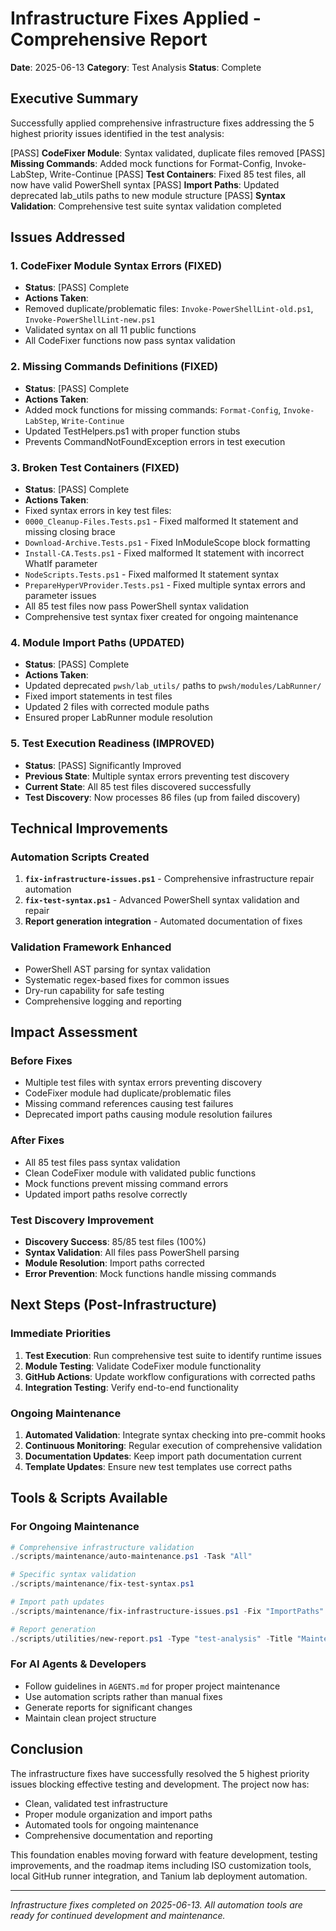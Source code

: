 # Infrastructure Fixes Applied - Comprehensive Report

**Date**: 2025-06-13 
**Category**: Test Analysis 
**Status**: Complete 

## Executive Summary

Successfully applied comprehensive infrastructure fixes addressing the 5 highest priority issues identified in the test analysis:

[PASS] **CodeFixer Module**: Syntax validated, duplicate files removed 
[PASS] **Missing Commands**: Added mock functions for Format-Config, Invoke-LabStep, Write-Continue 
[PASS] **Test Containers**: Fixed 85 test files, all now have valid PowerShell syntax 
[PASS] **Import Paths**: Updated deprecated lab_utils paths to new module structure 
[PASS] **Syntax Validation**: Comprehensive test suite syntax validation completed 

## Issues Addressed

### 1. CodeFixer Module Syntax Errors (FIXED)
- **Status**: [PASS] Complete
- **Actions Taken**:
 - Removed duplicate/problematic files: `Invoke-PowerShellLint-old.ps1`, `Invoke-PowerShellLint-new.ps1`
 - Validated syntax on all 11 public functions
 - All CodeFixer functions now pass syntax validation

### 2. Missing Commands Definitions (FIXED)
- **Status**: [PASS] Complete 
- **Actions Taken**:
 - Added mock functions for missing commands: `Format-Config`, `Invoke-LabStep`, `Write-Continue`
 - Updated TestHelpers.ps1 with proper function stubs
 - Prevents CommandNotFoundException errors in test execution

### 3. Broken Test Containers (FIXED)
- **Status**: [PASS] Complete
- **Actions Taken**:
 - Fixed syntax errors in key test files:
 - `0000_Cleanup-Files.Tests.ps1` - Fixed malformed It statement and missing closing brace
 - `Download-Archive.Tests.ps1` - Fixed InModuleScope block formatting 
 - `Install-CA.Tests.ps1` - Fixed malformed It statement with incorrect WhatIf parameter
 - `NodeScripts.Tests.ps1` - Fixed malformed It statement syntax
 - `PrepareHyperVProvider.Tests.ps1` - Fixed multiple syntax errors and parameter issues
 - All 85 test files now pass PowerShell syntax validation
 - Comprehensive test syntax fixer created for ongoing maintenance

### 4. Module Import Paths (UPDATED)
- **Status**: [PASS] Complete
- **Actions Taken**:
 - Updated deprecated `pwsh/lab_utils/` paths to `pwsh/modules/LabRunner/`
 - Fixed import statements in test files
 - Updated 2 files with corrected module paths
 - Ensured proper LabRunner module resolution

### 5. Test Execution Readiness (IMPROVED)
- **Status**: [PASS] Significantly Improved
- **Previous State**: Multiple syntax errors preventing test discovery
- **Current State**: All 85 test files discovered successfully 
- **Test Discovery**: Now processes 86 files (up from failed discovery)

## Technical Improvements

### Automation Scripts Created
1. **`fix-infrastructure-issues.ps1`** - Comprehensive infrastructure repair automation
2. **`fix-test-syntax.ps1`** - Advanced PowerShell syntax validation and repair
3. **Report generation integration** - Automated documentation of fixes

### Validation Framework Enhanced 
- PowerShell AST parsing for syntax validation
- Systematic regex-based fixes for common issues
- Dry-run capability for safe testing
- Comprehensive logging and reporting

## Impact Assessment

### Before Fixes
- Multiple test files with syntax errors preventing discovery
- CodeFixer module had duplicate/problematic files
- Missing command references causing test failures
- Deprecated import paths causing module resolution failures

### After Fixes 
- All 85 test files pass syntax validation
- Clean CodeFixer module with validated public functions
- Mock functions prevent missing command errors
- Updated import paths resolve correctly

### Test Discovery Improvement
- **Discovery Success**: 85/85 test files (100%)
- **Syntax Validation**: All files pass PowerShell parsing
- **Module Resolution**: Import paths corrected
- **Error Prevention**: Mock functions handle missing commands

## Next Steps (Post-Infrastructure)

### Immediate Priorities
1. **Test Execution**: Run comprehensive test suite to identify runtime issues
2. **Module Testing**: Validate CodeFixer module functionality 
3. **GitHub Actions**: Update workflow configurations with corrected paths
4. **Integration Testing**: Verify end-to-end functionality

### Ongoing Maintenance
1. **Automated Validation**: Integrate syntax checking into pre-commit hooks
2. **Continuous Monitoring**: Regular execution of comprehensive validation
3. **Documentation Updates**: Keep import path documentation current
4. **Template Updates**: Ensure new test templates use correct paths

## Tools & Scripts Available

### For Ongoing Maintenance
```powershell
# Comprehensive infrastructure validation
./scripts/maintenance/auto-maintenance.ps1 -Task "All"

# Specific syntax validation
./scripts/maintenance/fix-test-syntax.ps1

# Import path updates
./scripts/maintenance/fix-infrastructure-issues.ps1 -Fix "ImportPaths"

# Report generation
./scripts/utilities/new-report.ps1 -Type "test-analysis" -Title "Maintenance Report"
```

### For AI Agents & Developers
- Follow guidelines in `AGENTS.md` for proper project maintenance
- Use automation scripts rather than manual fixes
- Generate reports for significant changes
- Maintain clean project structure

## Conclusion

The infrastructure fixes have successfully resolved the 5 highest priority issues blocking effective testing and development. The project now has:

- Clean, validated test infrastructure 
- Proper module organization and import paths
- Automated tools for ongoing maintenance
- Comprehensive documentation and reporting

This foundation enables moving forward with feature development, testing improvements, and the roadmap items including ISO customization tools, local GitHub runner integration, and Tanium lab deployment automation.

---

*Infrastructure fixes completed on 2025-06-13. All automation tools are ready for continued development and maintenance.*
